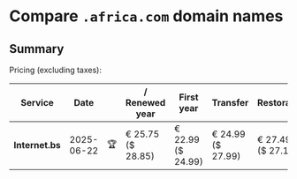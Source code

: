 # Compare `.africa.com` domain names

## Summary

Pricing (excluding taxes):

| Service | Date |  | / Renewed year | First year | Transfer | Restoration |
|--|--|--|--|--|--|--|
| **Internet.bs** | 2025-06-22 | 🏆 | € 25.75<br>($ 28.85) | € 22.99<br>($ 24.99) | € 24.99<br>($ 27.99) | € 27.49<br>($ 27.19) |
